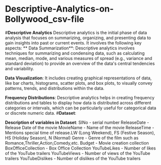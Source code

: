 # Descriptive-Analytics-on-Bollywood_csv-file
#**Descriptive Analytics**
Descriptive analytics is the initial phase of data analysis that focuses on summarizing, organizing, and presenting data to gain insights into past or current events. It involves the following key aspects:
**
Data Summarization**: Descriptive analytics involves techniques for summarizing and condensing data, such as calculating mean, median, mode, and various measures of spread (e.g., variance and standard deviation) to provide an overview of the data's central tendencies and variability.

**Data Visualization**: It includes creating graphical representations of data, like bar charts, histograms, scatter plots, and box plots, to visually convey patterns, trends, and distributions within the data.

**Frequency Distributions**: Descriptive analytics helps in creating frequency distributions and tables to display how data is distributed across different categories or intervals, which can be particularly useful for categorical data or discrete numeric data.
#**Dataset**:

**Description of variables in Dataset**:
SINo - serial number
ReleaseDate - Release Date of the movie
MovieName - Name of the movie
ReleaseTime - Mentions special time of release.LW (Long Weekend), FS (Festive Season), HS (Holiday Season), N (Normal)
Genre - Genre of the film such as Romance,Thriller,Action,Comedy,etc.
Budget - Movie creation collection
BoxOfficeCollection - Box Office Collection
YouTubeLikes - Number of likes of the YouTube trailers
YouTubeViews - Number of views of the YouTube trailers
YouTubeDislikes - Number of dislikes of the YouTube trailers
